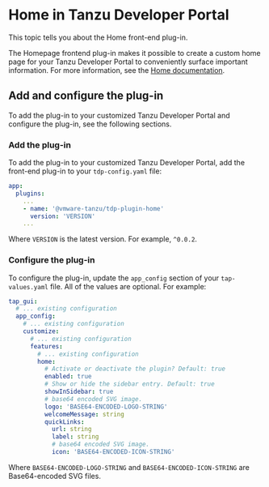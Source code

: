 # Home in Tanzu Developer Portal

This topic tells you about the Home front-end plug-in.

The Homepage frontend plug-in makes it possible to create a custom home page for your Tanzu
Developer Portal to conveniently surface important information. For more information, see the
[Home documentation](https://github.com/backstage/backstage/tree/master/plugins/home).

## <a id="add-and-configure"></a> Add and configure the plug-in

To add the plug-in to your customized Tanzu Developer Portal and configure the plug-in, see the
following sections.

### <a id="add-plug-in"></a> Add the plug-in

To add the plug-in to your customized Tanzu Developer Portal, add the front-end plug-in to your
`tdp-config.yaml` file:

```yaml
app:
  plugins:
    ...
    - name: '@vmware-tanzu/tdp-plugin-home'
      version: 'VERSION'
    ...
```

Where `VERSION` is the latest version. For example, `^0.0.2`.

### <a id="configure-plug-in"></a> Configure the plug-in

To configure the plug-in, update the `app_config` section of your `tap-values.yaml` file. All of the
values are optional. For example:

```yaml
tap_gui:
  # ... existing configuration
  app_config:
    # ... existing configuration
    customize:
      # ... existing configuration
      features:
        # ... existing configuration
        home:
          # Activate or deactivate the plugin? Default: true
          enabled: true
          # Show or hide the sidebar entry. Default: true
          showInSidebar: true
          # base64 encoded SVG image.
          logo: 'BASE64-ENCODED-LOGO-STRING'
          welcomeMessage: string
          quickLinks:
            url: string
            label: string
            # base64 encoded SVG image.
            icon: 'BASE64-ENCODED-ICON-STRING'

```

Where `BASE64-ENCODED-LOGO-STRING` and `BASE64-ENCODED-ICON-STRING` are Base64-encoded SVG files.